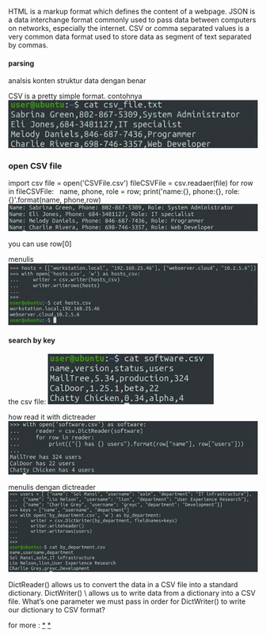 HTML is a markup format which defines the content of a webpage. JSON is a data interchange format commonly used to pass data between computers on networks, especially the internet. CSV or comma separated values is a very common data format used to store data as segment of text separated by commas.

#### parsing

analsis konten struktur data dengan benar

CSV is a pretty simple format. contohnya
![c83727cf89998f23d8d94643542a4c3a.png](../../../../../_resources/c83727cf89998f23d8d94643542a4c3a.png)

### open CSV file

import csv
file = open('CSVFile.csv')
fileCSVFile = csv.readaer(file)
for row in fileCSVFile:
  name, phone, role = row; print('name:{}, phone:{}, role:{}'.format(name, phone,row)
  ![a18b67e8d2be7e4f4774e23b9df971de.png](../../../../../_resources/a18b67e8d2be7e4f4774e23b9df971de.png)
  
 you can use row[0]
 
 menulis
 ![06af91d05d40ef2a62f6300439c47b4c.png](../../../../../_resources/06af91d05d40ef2a62f6300439c47b4c.png)
 
 #### search by key
 the csv file:
 ![63b8c51758069f9f015c284c45fa7904.png](../../../../../_resources/63b8c51758069f9f015c284c45fa7904.png)
 
 how read it with dictreader
 ![586dc5941a03e96a850acbd775f08dd9.png](../../../../../_resources/586dc5941a03e96a850acbd775f08dd9.png)
 
 menulis dengan dictreader
 ![90dcdcea7b679bc6f8a657bb5420b31b.png](../../../../../_resources/90dcdcea7b679bc6f8a657bb5420b31b.png)
 
DictReader() allows us to convert the data in a CSV file into a standard dictionary. DictWriter() \ allows us to write data from a dictionary into a CSV file. What’s one parameter we must pass in order for DictWriter() to write our dictionary to CSV format?

for more : [*](https://docs.python.org/3/library/csv.html) [*](https://realpython.com/python-csv/)